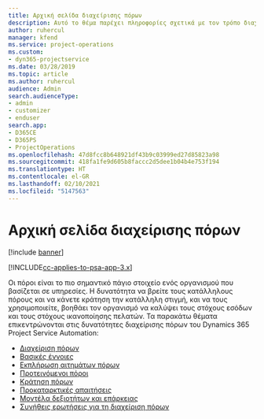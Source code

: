 ```yaml
---
title: Αρχική σελίδα διαχείρισης πόρων
description: Αυτό το θέμα παρέχει πληροφορίες σχετικά με τον τρόπο διαχείρισης πόρων.
author: ruhercul
manager: kfend
ms.service: project-operations
ms.custom:
- dyn365-projectservice
ms.date: 03/28/2019
ms.topic: article
ms.author: ruhercul
audience: Admin
search.audienceType:
- admin
- customizer
- enduser
search.app:
- D365CE
- D365PS
- ProjectOperations
ms.openlocfilehash: 47d8fcc8b648921df43b9c03999ed27d85823a98
ms.sourcegitcommit: 418fa1fe9d605b8faccc2d5dee1b04b4e753f194
ms.translationtype: HT
ms.contentlocale: el-GR
ms.lasthandoff: 02/10/2021
ms.locfileid: "5147563"
---
```

# <a name="resource-management-home-page"></a>Αρχική σελίδα διαχείρισης πόρων

[!include [banner](../includes/psa-now-project-operations.md)]

[!INCLUDE[cc-applies-to-psa-app-3.x](../includes/cc-applies-to-psa-app-3x.md)]

Οι πόροι είναι το πιο σημαντικό πάγιο στοιχείο ενός οργανισμού που βασίζεται σε υπηρεσίες. Η δυνατότητα να βρείτε τους κατάλληλους πόρους και να κάνετε κράτηση την κατάλληλη στιγμή, και να τους χρησιμοποιείτε, βοηθάει τον οργανισμό να καλύψει τους στόχους εσόδων και τους στόχους ικανοποίησης πελατών. Τα παρακάτω θέματα επικεντρώνονται στις δυνατότητες διαχείρισης πόρων του Dynamics 365 Project Service Automation:

- [Διαχείριση πόρων](manage-resources.md)
- [Βασικές έννοιες](reports-key-concepts.md)
- [Εκπλήρωση αιτημάτων πόρων](resource-management-fulfill-requests.md)
- [Προτεινόμενοι πόροι](resource-management-propose-resources.md)
- [Κράτηση πόρων](resource-management-book-resources-scheduleboard.md)
- [Προκαταρκτικές απαιτήσεις](resource-management-softbook-requirements.md)
- [Μοντέλα δεξιοτήτων και επάρκειας](resource-management-skills-proficiency.md)
- [Συνήθεις ερωτήσεις για τη διαχείριση πόρων](resource-management-faq.md)
